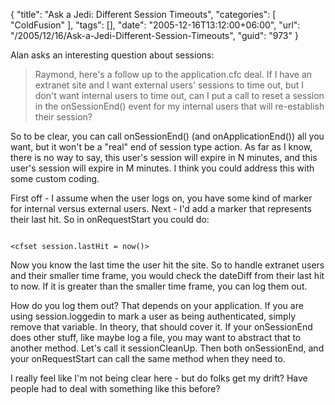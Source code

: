 {
	"title": "Ask a Jedi: Different Session Timeouts",
	"categories": [
		"ColdFusion"
	],
	"tags": [],
	"date": "2005-12-16T13:12:00+06:00",
	"url": "/2005/12/16/Ask-a-Jedi-Different-Session-Timeouts",
	"guid": "973"
}

Alan asks an interesting question about sessions:

<blockquote>
Raymond, here's a follow up to the application.cfc deal.  If I have an extranet site and I want external users' sessions to time out, but I don't want internal users to time out, can I put a call to reset a session in the onSessionEnd() event for my internal users that will re-establish their session?
</blockquote>

So to be clear, you can call onSessionEnd() (and onApplicationEnd()) all you want, but it won't be a "real" end of session type action. As far as I know, there is no way to say, this user's session will expire in N minutes, and this user's session will expire in M minutes. I think you could address this with some custom coding. 

First off - I assume when the user logs on, you have some kind of marker for internal versus external users. Next - I'd add a marker that represents their last hit. So in onRequestStart you could do:

<code>
&lt;cfset session.lastHit = now()&gt;
</code>

Now you know the last time the user hit the site. So to handle extranet users and their smaller time frame, you would check the dateDiff from their last hit to now. If it is greater than the smaller time frame, you can log them out.

How do you log them out? That depends on your application. If you are using session.loggedin to mark a user as being authenticated, simply remove that variable. In theory, that should cover it. If your onSessionEnd does other stuff, like maybe log a file, you may want to abstract that to another method. Let's call it sessionCleanUp. Then both onSessionEnd, and your onRequestStart can call the same method when they need to.

I really feel like I'm not being clear here - but do folks get my drift? Have people had to deal with something like this before?